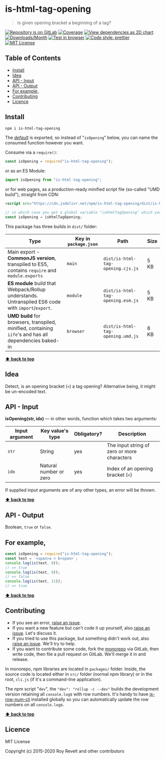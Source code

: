 # is-html-tag-opening

> Is given opening bracket a beginning of a tag?

[![Repository is on GitLab][gitlab-img]][gitlab-url]
[![Coverage][cov-img]][cov-url]
[![View dependencies as 2D chart][deps2d-img]][deps2d-url]
[![Downloads/Month][downloads-img]][downloads-url]
[![Test in browser][runkit-img]][runkit-url]
[![Code style: prettier][prettier-img]][prettier-url]
[![MIT License][license-img]][license-url]

## Table of Contents

- [Install](#install)
- [Idea](#idea)
- [API - Input](#api-input)
- [API - Output](#api-output)
- [For example,](#for-example)
- [Contributing](#contributing)
- [Licence](#licence)

## Install

```bash
npm i is-html-tag-opening
```

The [_default_](https://exploringjs.com/es6/ch_modules.html#_default-exports-one-per-module) is exported, so instead of "`isOpening`" below, you can name the consumed function however you want.

Consume via a `require()`:

```js
const isOpening = require("is-html-tag-opening");
```

or as an ES Module:

```js
import isOpening from "is-html-tag-opening";
```

or for web pages, as a production-ready minified script file (so-called "UMD build"), straight from CDN:

```html
<script src="https://cdn.jsdelivr.net/npm/is-html-tag-opening/dist/is-html-tag-opening.umd.js"></script>
```

```js
// in which case you get a global variable "isHtmlTagOpening" which you consume like this:
const isOpening = isHtmlTagOpening;
```

This package has three builds in `dist/` folder:

| Type                                                                                                    | Key in `package.json` | Path                              | Size |
| ------------------------------------------------------------------------------------------------------- | --------------------- | --------------------------------- | ---- |
| Main export - **CommonJS version**, transpiled to ES5, contains `require` and `module.exports`          | `main`                | `dist/is-html-tag-opening.cjs.js` | 5 KB |
| **ES module** build that Webpack/Rollup understands. Untranspiled ES6 code with `import`/`export`.      | `module`              | `dist/is-html-tag-opening.esm.js` | 5 KB |
| **UMD build** for browsers, transpiled, minified, containing `iife`'s and has all dependencies baked-in | `browser`             | `dist/is-html-tag-opening.umd.js` | 8 KB |

**[⬆ back to top](#)**

## Idea

Detect, is an opening bracket (`<`) a tag opening? Alternative being, it might be un-encoded text.

## API - Input

**isOpening(str, idx)** — in other words, function which takes two arguments:

| Input argument | Key value's type       | Obligatory? | Description                                 |
| -------------- | ---------------------- | ----------- | ------------------------------------------- |
| `str`          | String                 | yes         | The input string of zero or more characters |
| `idx`          | Natural number or zero | yes         | Index of an opening bracket (`<`)           |

If supplied input arguments are of any other types, an error will be thrown.

**[⬆ back to top](#)**

## API - Output

Boolean, `true` or `false`.

## For example,

```js
const isOpening = require("is-html-tag-opening");
const text = `<span>a < b<span>`;
console.log(is(text, 0));
// => true
console.log(is(text, 8));
// => false
console.log(is(text, 11));
// => true
```

**[⬆ back to top](#)**

## Contributing

- If you see an error, [raise an issue](<https://gitlab.com/codsen/codsen/issues/new?issue[title]=is-html-tag-opening%20package%20-%20put%20title%20here&issue[description]=**Which%20package%20is%20this%20issue%20for**%3A%20%0Ais-html-tag-opening%0A%0A**Describe%20the%20issue%20(if%20necessary)**%3A%20%0A%0A%0A%2Fassign%20%40revelt>).
- If you want a new feature but can't code it up yourself, also [raise an issue](<https://gitlab.com/codsen/codsen/issues/new?issue[title]=is-html-tag-opening%20package%20-%20put%20title%20here&issue[description]=**Which%20package%20is%20this%20issue%20for**%3A%20%0Ais-html-tag-opening%0A%0A**Describe%20the%20issue%20(if%20necessary)**%3A%20%0A%0A%0A%2Fassign%20%40revelt>). Let's discuss it.
- If you tried to use this package, but something didn't work out, also [raise an issue](<https://gitlab.com/codsen/codsen/issues/new?issue[title]=is-html-tag-opening%20package%20-%20put%20title%20here&issue[description]=**Which%20package%20is%20this%20issue%20for**%3A%20%0Ais-html-tag-opening%0A%0A**Describe%20the%20issue%20(if%20necessary)**%3A%20%0A%0A%0A%2Fassign%20%40revelt>). We'll try to help.
- If you want to contribute some code, fork the [monorepo](https://gitlab.com/codsen/codsen/) via GitLab, then write code, then file a pull request on GitLab. We'll merge it in and release.

In monorepo, npm libraries are located in `packages/` folder. Inside, the source code is located either in `src/` folder (normal npm library) or in the root, `cli.js` (if it's a command-line application).

The npm script "`dev`", the `"dev": "rollup -c --dev"` builds the development version retaining all `console.log`s with row numbers. It's handy to have [js-row-num-cli](https://www.npmjs.com/package/js-row-num-cli) installed globally so you can automatically update the row numbers on all `console.log`s.

**[⬆ back to top](#)**

## Licence

MIT License

Copyright (c) 2015-2020 Roy Revelt and other contributors

[gitlab-img]: https://img.shields.io/badge/repo-on%20GitLab-brightgreen.svg?style=flat-square
[gitlab-url]: https://gitlab.com/codsen/codsen/tree/master/packages/is-html-tag-opening
[cov-img]: https://img.shields.io/badge/coverage-95.65%25-brightgreen.svg?style=flat-square
[cov-url]: https://gitlab.com/codsen/codsen/tree/master/packages/is-html-tag-opening
[deps2d-img]: https://img.shields.io/badge/deps%20in%202D-see_here-08f0fd.svg?style=flat-square
[deps2d-url]: http://npm.anvaka.com/#/view/2d/is-html-tag-opening
[downloads-img]: https://img.shields.io/npm/dm/is-html-tag-opening.svg?style=flat-square
[downloads-url]: https://npmcharts.com/compare/is-html-tag-opening
[runkit-img]: https://img.shields.io/badge/runkit-test_in_browser-a853ff.svg?style=flat-square
[runkit-url]: https://npm.runkit.com/is-html-tag-opening
[prettier-img]: https://img.shields.io/badge/code_style-prettier-ff69b4.svg?style=flat-square
[prettier-url]: https://prettier.io
[license-img]: https://img.shields.io/badge/licence-MIT-51c838.svg?style=flat-square
[license-url]: https://gitlab.com/codsen/codsen/blob/master/LICENSE
